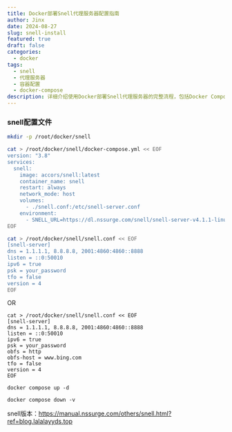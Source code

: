 ```yaml
---
title: Docker部署Snell代理服务器配置指南
author: Jinx
date: 2024-08-27
slug: snell-install
featured: true
draft: false
categories:
  - docker
tags:
  - snell
  - 代理服务器
  - 容器配置
  - docker-compose
description: 详细介绍使用Docker部署Snell代理服务器的完整流程，包括Docker Compose配置、Snell服务器参数设置、IPv6支持以及混淆模式的配置说明
---
```


<!-- more -->

### snell配置文件

```sh
mkdir -p /root/docker/snell
```

```sh
cat > /root/docker/snell/docker-compose.yml << EOF
version: "3.8"
services:
  snell:
    image: accors/snell:latest
    container_name: snell
    restart: always
    network_mode: host
    volumes:
      - ./snell.conf:/etc/snell-server.conf
    environment:
      - SNELL_URL=https://dl.nssurge.com/snell/snell-server-v4.1.1-linux-amd64.zip
EOF
```

```sh
cat > /root/docker/snell/snell.conf << EOF
[snell-server]
dns = 1.1.1.1, 8.8.8.8, 2001:4860:4860::8888
listen = ::0:50010
ipv6 = true
psk = your_password
tfo = false
version = 4
EOF
```

OR

```shell
cat > /root/docker/snell/snell.conf << EOF
[snell-server]
dns = 1.1.1.1, 8.8.8.8, 2001:4860:4860::8888
listen = ::0:50010
ipv6 = true
psk = your_password
obfs = http
obfs-host = www.bing.com
tfo = false
version = 4
EOF
```

```shell
docker compose up -d
```

```shell
docker compose down -v
```

snell版本：https://manual.nssurge.com/others/snell.html?ref=blog.lalalayyds.top
